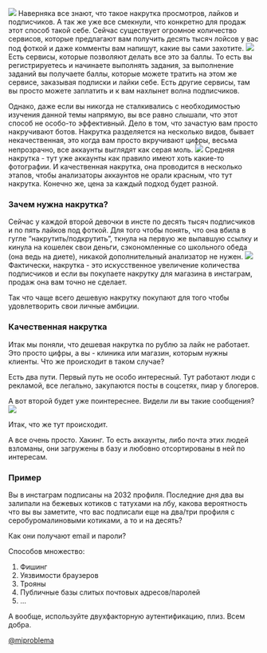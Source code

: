 ![](https://cs11.pikabu.ru/post_img/big/2018/12/03/1/1543792547124621754.jpg)
Наверняка все знают, что такое накрутка просмотров, лайков и подписчиков. А так же уже все смекнули, что конкретно для продаж этот способ такой себе. Сейчас существует огромное количество сервисов, которые предлагают вам получить десять тысяч лойсов у вас под фоткой и даже комменты вам напишут, какие вы сами захотите.
![](https://cs7.pikabu.ru/post_img/big/2018/12/03/1/1543791870144916680.jpg)
Есть сервисы, которые позволяют делать все это за баллы. То есть вы регистрируетесь и начинаете выполнять задания, за выполнение заданий вы получаете баллы, которые можете тратить на этом же сервисе, заказывая подписки и лайки себе. Есть другие сервисы, там вы просто можете заплатить и к вам нахлынет волна подписчиков.

Однако, даже если вы никогда не сталкивались с необходимостью изучения данной темы напрямую, вы все равно слышали, что этот способ не особо-то эффективный. Дело в том, что зачастую вам просто накручивают ботов. Накрутка разделяется на несколько видов, бывает некачественная, это когда вам просто вкручивают цифры, весьма непрозрачно, все аккаунты выглядят как серая моль.
![](https://cs11.pikabu.ru/post_img/big/2018/12/03/1/1543792453159339678.jpg)
Средняя накрутка - тут уже аккаунты как правило имеют хоть какие-то фотографии. И качественная накрутка, она проводится в несколько этапов, чтобы анализаторы аккаунтов не орали красным, что тут накрутка. Конечно же, цена за каждый подход будет разной.

### Зачем нужна накрутка?

Сейчас у каждой второй девочки в инсте по десять тысяч подписчиков и по пять лайков под фоткой. Для того чтобы понять, что она вбила в гугле “накрутить/подкрутить”, ткнула на первую же выпавшую ссылку и кинула на кошелек свои деньги, сэкономленные со школьного обеда (она ведь на диете), никакой дополнительный анализатор не нужен.
![](https://cs7.pikabu.ru/post_img/big/2018/12/03/1/154379240115825267.jpg)
Фактически, накрутка - это искусственное увеличение количества подписчиков и если вы покупаете накрутку для магазина в инстаграм, продаж она вам точно не сделает.

Так что чаще всего дешевую накрутку покупают для того чтобы удовлетворить свои личные амбиции.

### Качественная накрутка

Итак мы поняли, что дешевая накрутка по рублю за лайк не работает. Это просто цифры, а вы - клиника или магазин, которым нужны клиенты. Что же происходит в таком случае?

Есть два пути. Первый путь не особо интересный. Тут работают люди с рекламой, все легально, закупаются посты в соцсетях, пиар у блогеров.

А вот второй будет уже поинтереснее. Видели ли вы такие сообщения?
![](https://cs11.pikabu.ru/post_img/big/2018/12/03/1/1543792621186465796.jpg)

Итак, что же тут происходит.

А все очень просто. Хакинг. То есть аккаунты, либо почта этих людей взломаны, они загружены в базу и любовно отсортированы в ней по интересам.

### Пример

Вы в инстаграм подписаны на 2032 профиля. Последние дня два вы залипали на бежевых котиков с татухами на лбу, какова вероятность что вы вы заметите, что вас подписали еще на два/три профиля с серобуромалиновыми котиками, а то и на десять?

Как они получают email и пароли?

Способов множество:
1. Фишинг
2. Уязвимости браузеров
3. Трояны
4. Публичные базы слитых почтовых адресов/паролей
5. ...

А вообще, используйте двухфакторную аутентификацию, плиз. Всем добра.

[@miproblema](https://t.me/miproblema)
